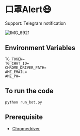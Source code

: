 # 口罩Alert😷

Support: Telegram notification

![IMG_6921](https://user-images.githubusercontent.com/39041751/75038750-03c0b080-54f2-11ea-9f2b-a49fd710d271.jpg)


## Environment Variables
```
TG_TOKEN=
TG_CHAT_ID=
CHROME_DRIVER_PATH=
AMZ_EMAIL=
AMZ_PW=
```

## To run the code
```
python run_bot.py
```

## Prerequisite
* [Chromedriver](https://chromedriver.chromium.org/downloads)